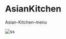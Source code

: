 # AsianKitchen
Asian-Kitchen-menu

![ss](https://user-images.githubusercontent.com/126266744/236642940-531359c9-684c-407e-a916-135d0d3e121a.png)
